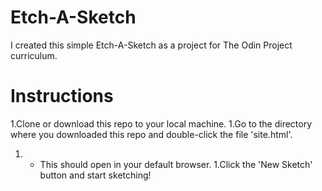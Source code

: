 # Etch-A-Sketch
I created this simple Etch-A-Sketch as a project for The Odin Project curriculum. 

# Instructions
1.Clone or download this repo to your local machine.
1.Go to the directory where you downloaded this repo and double-click the file 'site.html'.
  1.  - This should open in your default browser. 
1.Click the 'New Sketch' button and start sketching!
